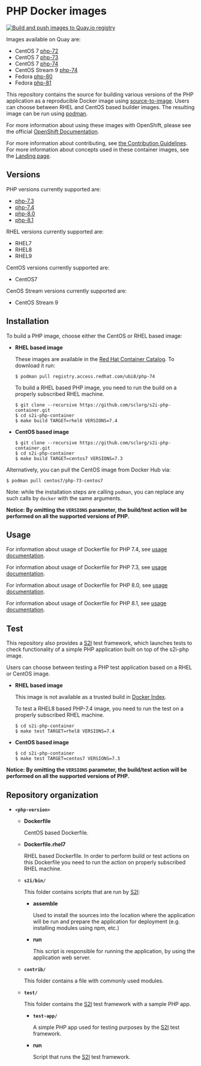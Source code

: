 PHP Docker images
=================

[![Build and push images to Quay.io registry](https://github.com/sclorg/s2i-php-container/actions/workflows/build-and-push.yml/badge.svg)](https://github.com/sclorg/s2i-php-container/actions/workflows/build-and-push.yml)

Images available on Quay are:
* CentOS 7 [php-72](https://quay.io/repository/centos7/php-72-centos7)
* CentOS 7 [php-73](https://quay.io/repository/centos7/php-73-centos7)
* CentOS 7 [php-74](https://quay.io/repository/centos7/php-74-centos7)
* CentOS Stream 9 [php-74](https://quay.io/repository/sclorg/php-74-c9s)
* Fedora [php-80](https://quay.io/repository/fedora/php-80)
* Fedora [php-81](https://quay.io/repository/fedora/php-81)

This repository contains the source for building various versions of
the PHP application as a reproducible Docker image using
[source-to-image](https://github.com/openshift/source-to-image).
Users can choose between RHEL and CentOS based builder images.
The resulting image can be run using [podman](https://github.com/containers/libpod).

For more information about using these images with OpenShift, please see the
official [OpenShift Documentation](https://docs.okd.io/latest/using_images/s2i_images/php.html).

For more information about contributing, see
[the Contribution Guidelines](https://github.com/sclorg/welcome/blob/master/contribution.md).
For more information about concepts used in these container images, see the
[Landing page](https://github.com/sclorg/welcome).


Versions
--------
PHP versions currently supported are:
* [php-7.3](7.3)
* [php-7.4](7.4)
* [php-8.0](8.0)
* [php-8.1](8.1)

RHEL versions currently supported are:
* RHEL7
* RHEL8
* RHEL9

CentOS versions currently supported are:
* CentOS7

CenOS Stream versions currently supported are:
* CentOS Stream 9

Installation
------------
To build a PHP image, choose either the CentOS or RHEL based image:
*  **RHEL based image**

    These images are available in the [Red Hat Container Catalog](https://catalog.redhat.com/software/containers/ubi8/php-74/5f521244e05bbcd88f128b63).
    To download it run:

    ```
    $ podman pull registry.access.redhat.com/ubi8/php-74
    ```

    To build a RHEL based PHP image, you need to run the build on a properly
    subscribed RHEL machine.

    ```
    $ git clone --recursive https://github.com/sclorg/s2i-php-container.git
    $ cd s2i-php-container
    $ make build TARGET=rhel8 VERSIONS=7.4
    ```

*  **CentOS based image**
    ```
    $ git clone --recursive https://github.com/sclorg/s2i-php-container.git
    $ cd s2i-php-container
    $ make build TARGET=centos7 VERSIONS=7.3
    ```

Alternatively, you can pull the CentOS image from Docker Hub via:

    $ podman pull centos7/php-73-centos7

Note: while the installation steps are calling `podman`, you can replace any such calls by `docker` with the same arguments.

**Notice: By omitting the `VERSIONS` parameter, the build/test action will be performed
on all the supported versions of PHP.**


Usage
-----
For information about usage of Dockerfile for PHP 7.4,
see [usage documentation](7.4/README.md).

For information about usage of Dockerfile for PHP 7.3,
see [usage documentation](7.3/README.md).

For information about usage of Dockerfile for PHP 8.0,
see [usage documentation](8.0/README.md).

For information about usage of Dockerfile for PHP 8.1,
see [usage documentation](8.1/README.md).

Test
----
This repository also provides a [S2I](https://github.com/openshift/source-to-image) test framework,
which launches tests to check functionality of a simple PHP application built on top of the s2i-php image.

Users can choose between testing a PHP test application based on a RHEL or CentOS image.

*  **RHEL based image**

    This image is not available as a trusted build in [Docker Index](https://index.docker.io).

    To test a RHEL8 based PHP-7.4 image, you need to run the test on a properly
    subscribed RHEL machine.

    ```
    $ cd s2i-php-container
    $ make test TARGET=rhel8 VERSIONS=7.4
    ```

*  **CentOS based image**

    ```
    $ cd s2i-php-container
    $ make test TARGET=centos7 VERSIONS=7.3
    ```

**Notice: By omitting the `VERSIONS` parameter, the build/test action will be performed
on all the supported versions of PHP.**


Repository organization
-----------------------
* **`<php-version>`**

    * **Dockerfile**

        CentOS based Dockerfile.

    * **Dockerfile.rhel7**

        RHEL based Dockerfile. In order to perform build or test actions on this
        Dockerfile you need to run the action on properly subscribed RHEL machine.

    * **`s2i/bin/`**

        This folder contains scripts that are run by [S2I](https://github.com/openshift/source-to-image):

        *   **assemble**

            Used to install the sources into the location where the application
            will be run and prepare the application for deployment (e.g. installing
            modules using npm, etc.)

        *   **run**

            This script is responsible for running the application, by using the
            application web server.

    * **`contrib/`**

        This folder contains a file with commonly used modules.

    * **`test/`**

        This folder contains the [S2I](https://github.com/openshift/source-to-image)
        test framework with a sample PHP app.

        * **`test-app/`**

            A simple PHP app used for testing purposes by the [S2I](https://github.com/openshift/source-to-image) test framework.

        * **run**

            Script that runs the [S2I](https://github.com/openshift/source-to-image) test framework.
